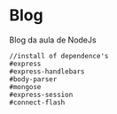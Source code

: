 # Blog
Blog da aula de NodeJs
    
    //install of dependence's
    #express
    #express-handlebars
    #body-parser
    #mongose
    #express-session
    #connect-flash